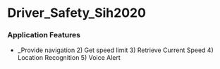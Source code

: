 # Driver_Safety_Sih2020

### Application Features
  * _Provide navigation
    2) Get speed limit
    3) Retrieve Current Speed
    4) Location Recognition
    5) Voice Alert
